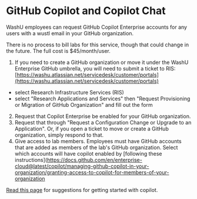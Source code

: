 # GitHub Copilot and Copilot Chat

WashU employees can request GitHub Copilot Enterprise accounts for any users with a wustl email in your GitHub organization.

There is no process to bill labs for this service, though that could change in the future. The full cost is $45/month/user.

1. If you need to create a GitHub organization or move it under the WashU Enterprise GitHub umbrella, you will need to submit a ticket to RIS:
[https://washu.atlassian.net/servicedesk/customer/portals](https://washu.atlassian.net/servicedesk/customer/portals)
- select Research Infrastructure Services (RIS)
- select "Research Applications and Services" then "Request Provisioning or Migration of GitHub Organization" and fill out the form

2. Request that Copilot Enterprise be enabled for your GitHub organization.
3. Request that through "Request a Configuration Change or Upgrade to an Application". Or, if you open a ticket to move or create a GitHub organization, simply respond to that. 
4. Give access to lab members. Employees must have GitHub accounts that are added as members of the lab's GitHub organization. Select which accounts will have copilot enabled by [following these instructions](https://docs.github.com/en/enterprise-cloud@latest/copilot/managing-github-copilot-in-your-organization/granting-access-to-copilot-for-members-of-your-organization
 
[Read this page](https://docs.github.com/en/copilot/using-github-copilot) for suggestions for getting started with copilot.
